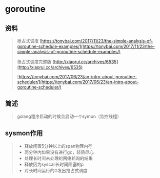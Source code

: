 # goroutine

## 资料

> 抢占式调度 [https://tonybai.com/2017/11/23/the-simple-analysis-of-goroutine-schedule-examples/](https://tonybai.com/2017/11/23/the-simple-analysis-of-goroutine-schedule-examples/)
>
> 抢占式调度完整版 [http://xiaorui.cc/archives/6535](http://xiaorui.cc/archives/6535)
>
> [https://tonybai.com/2017/06/23/an-intro-about-goroutine-scheduler/](https://tonybai.com/2017/06/23/an-intro-about-goroutine-scheduler/)

## 简述

> golang程序启动的时候会启动一个symon（监控线程）

## sysmon作用

> * 释放闲置5分钟以上的span物理内存
> * 两分钟内如果没有进行gc，轻质尽心
> * 处理长时间未处理的网络轮询的结果
> * 释放因为syscall长时间阻塞的p
> * 对长时间运行的G发出抢占式调度



